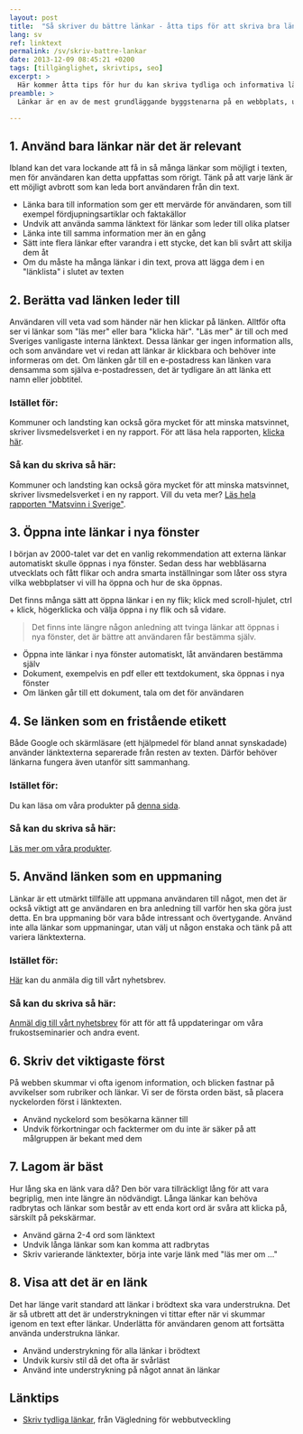 ```yaml
---
layout: post
title:  "Så skriver du bättre länkar - åtta tips för att skriva bra länktexter"
lang: sv
ref: linktext
permalink: /sv/skriv-battre-lankar
date: 2013-12-09 08:45:21 +0200
tags: [tillgänglighet, skrivtips, seo]
excerpt: >
  Här kommer åtta tips för hur du kan skriva tydliga och informativa länkar som användarna förstår.
preamble: >
  Länkar är en av de mest grundläggande byggstenarna på en webbplats, utan länkar kan inte varken användare eller sökmotorer navigera bland innehållet. Här kommer åtta tips för hur du kan skriva tydliga och informativa länkar som användarna förstår.s

---
```

## 1. Använd bara länkar när det är relevant
Ibland kan det vara lockande att få in så många länkar som möjligt i texten, men för användaren kan detta uppfattas som rörigt. Tänk på att varje länk är ett möjligt avbrott som kan leda bort användaren från din text.

* Länka bara till information som ger ett mervärde för användaren, som till exempel fördjupningsartiklar och faktakällor
* Undvik att använda samma länktext för länkar som leder till olika platser
* Länka inte till samma information mer än en gång
* Sätt inte flera länkar efter varandra i ett stycke, det kan bli svårt att skilja dem åt
* Om du måste ha många länkar i din text, prova att lägga dem i en "länklista" i slutet av texten

## 2. Berätta vad länken leder till
Användaren vill veta vad som händer när hen klickar på länken. Alltför ofta ser vi länkar som "läs mer" eller bara "klicka här". "Läs mer" är till och med Sveriges vanligaste interna länktext. Dessa länkar ger ingen information alls, och som användare vet vi redan att länkar är klickbara och behöver inte informeras om det. Om länken går till en e-postadress kan länken vara densamma som själva e-postadressen, det är tydligare än att länka ett namn eller jobbtitel.

### Istället för:
Kommuner och landsting kan också göra mycket för att minska matsvinnet, skriver livsmedelsverket i en ny rapport. För att läsa hela rapporten, <a rel="nofollow" href="#">klicka här</a>.

### Så kan du skriva så här:
Kommuner och landsting kan också göra mycket för att minska matsvinnet, skriver livsmedelsverket i en ny rapport. Vill du veta mer? <a rel="nofollow" href="#">Läs hela rapporten "Matsvinn i Sverige"</a>.

## 3. Öppna inte länkar i nya fönster
I början av 2000-talet var det en vanlig rekommendation att externa länkar automatiskt skulle öppnas i nya fönster. Sedan dess har webbläsarna utvecklats och fått flikar och andra smarta inställningar som låter oss styra vilka webbplatser vi vill ha öppna och hur de ska öppnas.

Det finns många sätt att öppna länkar i en ny flik; klick med scroll-hjulet, ctrl + klick, högerklicka och välja öppna i ny flik och så vidare. 

> Det finns inte längre någon anledning att tvinga länkar att öppnas i nya fönster, det är bättre att användaren får bestämma själv.

* Öppna inte länkar i nya fönster automatiskt, låt användaren bestämma själv
* Dokument, exempelvis en pdf eller ett textdokument, ska öppnas i nya fönster
* Om länken går till ett dokument, tala om det för användaren

## 4. Se länken som en fristående etikett
Både Google och skärmläsare (ett hjälpmedel för bland annat synskadade) använder länktexterna separerade från resten av texten. Därför behöver länkarna fungera även utanför sitt sammanhang.

### Istället för:
Du kan läsa om våra produkter på <a rel="nofollow" href="#">denna sida</a>.

### Så kan du skriva så här:
<a rel="nofollow" href="#">Läs mer om våra produkter</a>.

## 5. Använd länken som en uppmaning
Länkar är ett utmärkt tillfälle att uppmana användaren till något, men det är också viktigt att ge användaren en bra anledning till varför hen ska göra just detta. En bra uppmaning bör vara både intressant och övertygande. Använd inte alla länkar som uppmaningar, utan välj ut någon enstaka och tänk på att variera länktexterna.

### Istället för:
<a rel="nofollow" href="#">Här</a> kan du anmäla dig till vårt nyhetsbrev.

### Så kan du skriva så här:
<a rel="nofollow" href="#">Anmäl dig till vårt nyhetsbrev</a> för att för att få uppdateringar om våra frukostseminarier och andra event.

## 6. Skriv det viktigaste först
På webben skummar vi ofta igenom information, och blicken fastnar på avvikelser som rubriker och länkar. Vi ser de första orden bäst, så placera nyckelorden först i länktexten.

* Använd nyckelord som besökarna känner till
* Undvik förkortningar och facktermer om du inte är säker på att målgruppen är bekant med dem

## 7. Lagom är bäst
Hur lång ska en länk vara då? Den bör vara tillräckligt lång för att vara begriplig, men inte längre än nödvändigt. Långa länkar kan behöva radbrytas och länkar som består av ett enda kort ord är svåra att klicka på, särskilt på pekskärmar.

* Använd gärna 2-4 ord som länktext
* Undvik långa länkar som kan komma att radbrytas
* Skriv varierande länktexter, börja inte varje länk med "läs mer om ..."

## 8. Visa att det är en länk
Det har länge varit standard att länkar i brödtext ska vara understrukna. Det är så utbrett att det är understrykningen vi tittar efter när vi skummar igenom en text efter länkar. Underlätta för användaren genom att fortsätta använda understrukna länkar.

* Använd understrykning för alla länkar i brödtext
* Undvik kursiv stil då det ofta är svårläst
* Använd inte understrykning på något annat än länkar

## Länktips
* [Skriv tydliga länkar](https://webbriktlinjer.se/r/5-skriv-tydliga-lankar/), från Vägledning för webbutveckling